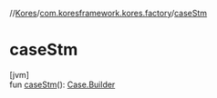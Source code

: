 //[Kores](../../index.md)/[com.koresframework.kores.factory](index.md)/[caseStm](case-stm.md)

# caseStm

[jvm]\
fun [caseStm](case-stm.md)(): [Case.Builder](../com.koresframework.kores.base/-case/-builder/index.md)
